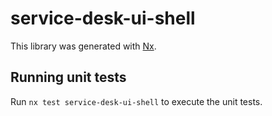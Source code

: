 # service-desk-ui-shell

This library was generated with [Nx](https://nx.dev).

## Running unit tests

Run `nx test service-desk-ui-shell` to execute the unit tests.
